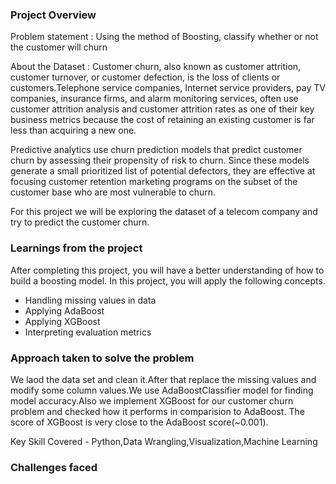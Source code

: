### Project Overview

 Problem statement :  Using the method of Boosting, classify whether or not the customer will churn

About the Dataset : Customer churn, also known as customer attrition, customer turnover, or customer defection, is the loss of clients or customers.Telephone service companies, Internet service providers, pay TV companies, insurance firms, and alarm monitoring services, often use customer attrition analysis and customer attrition rates as one of their key business metrics because the cost of retaining an existing customer is far less than acquiring a new one.

Predictive analytics use churn prediction models that predict customer churn by assessing their propensity of risk to churn. Since these models generate a small prioritized list of potential defectors, they are effective at focusing customer retention marketing programs on the subset of the customer base who are most vulnerable to churn.

For this project we will be exploring the dataset of a telecom company and try to predict the customer churn.


### Learnings from the project

 After completing this project, you will have a better understanding of how to build a boosting model. In this project, you will apply the following concepts.

- Handling missing values in data
- Applying AdaBoost
- Applying XGBoost
- Interpreting evaluation metrics


### Approach taken to solve the problem

 We laod the data set and clean it.After that replace the missing values and modify some column values.We use AdaBoostClassifier model for finding model accuracy.Also we implement XGBoost for our customer churn problem and checked how it performs in comparision to AdaBoost. The score of XGBoost is very close to the AdaBoost score(~0.001).

Key Skill Covered - Python,Data Wrangling,Visualization,Machine Learning


### Challenges faced

 



